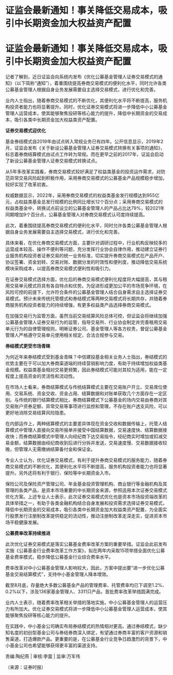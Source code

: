 # 证监会最新通知！事关降低交易成本，吸引中长期资金加大权益资产配置

# 证监会最新通知！事关降低交易成本，吸引中长期资金加大权益资产配置

记者了解到，近日证监会向系统内发布《优化公募基金管理人证券交易模式的通知》（以下简称“通知”），着重围绕提高券商交易模式的便利化水平，同时允许各类公募基金管理人根据自身业务发展需要自主选择交易模式，进行优化和完善。

业内人士指出，随着券商交易模式的不断优化，其便利化水平将不断提高，服务机构投资者能力也将显著提升。同时，优化证券交易模式将进一步降低中小公募基金管理人运营成本，使其能够聚焦投研等核心能力的提升，降低中长期资金的交易成本，吸引各类中长期资金加大权益类资产配置。

**证券交易模式迎优化**

基金券结模式自2019年由试点转入常规业务已有四年。公开信息显示，2019年2月，证监会发布《关于新设公募基金管理人证券交易模式转换有关事项的通知》，标志着券商结算模式由试点工作转为常规。而在更早之前的2017年，证监会启动了新设公募基金管理人证券交易模式转换试点。

从5年多改革实践看，券商交易模式较好满足了权益类基金的投资运作需求，对防范异常交易风险起到积极作用，采用券商交易模式的公募基金产品规模稳步增加，较好实现了改革初衷。

权威数据显示，2022年，采用券商交易模式的权益类基金发行规模达到955亿元，占权益类基金总发行规模的比例同比增长12个百分点；采用券商交易模式的权益类基金中，转换试点前设立的公募基金管理人的产品占比达79%，较2021年同期增加9个百分点，公募基金管理人对券商交易模式认可度持续提高。

此次，着重围绕提高券商交易模式的便利化水平，同时允许各类公募基金管理人根据自身业务发展需要自主选择交易模式，进行优化和完善。

具体来看，在优化券商交易模式方面，主要针对调研过程中，行业机构反映较多的运营成本较高、操作不便利等问题，充分发挥行业协会自律作用，推动建立证券行业服务机构投资者证券交易的统一业务标准，切实提升券商交易模式在产品开户、协议签署、资金划转、交易对账、数据分发的时效性和便利度，推动降低交易系统模块采购成本，以提高券商交易模式便利性和吸引力。

在证券交易模式选择方面，优化后的券商交易模式便利化程度将大幅提高，其与租用交易单元模式将具有各自特点和优势。为促进形成更加公平的市场竞争环境，在风险可控的前提下，允许符合条件的公募基金管理人结合自身需求自主选择证券交易模式。预计未来传统托管模式和券结模式等两种交易模式将长期共存，并随着券商服务机构投资者能力的持续增强，有更多权益类产品选择券商交易模式。

在加强交易行为监管方面，虽然当前交易结算风险总体可控，但证监会将继续加强公募基金管理人证券交易行为的监管，指导交易所、行业协会制定并完善租用交易单元行为的自律管理规则，明晰证券公司、基金管理人等各方权责，督促公募基金管理人严格遵守交易单元使用相关规定，合法合规参与交易。

**券结模式更受市场青睐**

为何近年来券结模式受到基金青睐？中信建投基金相关业务人士指出，券结模式的优势主要在于可以加大券商渠道端的持续营销影响力度，有助于持续增加权益类基金规模。权益类基金相对交易更频繁，因此券结模式可能对其较为适用，能在一定程度上提高资金的灵活性和流动性。

在市场人士看来，券商结算模式与传统结算模式主要在交易账户开立、交易席位使用、交易系统、资金交收、资金占用、结算数据和对账单获取几个方面存在一定区别。与传统的银行结算模式相比，券商结算模式下公募基金的场内交易由券商对其交易账户资券足额、异常交易等事项进行监控和管理，不存在账户透支风险，可以更好地消除交易结算风险隐患。

在内部运作上，两种结算模式的主要差异体现在资金交收和数据传输上，托管人结算模式中管理人直接向交易所报单并接受中国结算数据，交易速度快、结算数据接收快；而券商结算模式中管理人向经纪商下达交易指令，经纪商实时增加或扣减交易金额，结算数据由经纪商收到后进行分拆并发送，交易速度慢、交易数据接收较晚，但管理人无需缴纳结算备付金和保证金。

专业人士认为，优化证券交易模式，有利于提升券商交易模式的服务能力，随着券商交易模式的不断优化，其便利化水平将不断提高，服务机构投资者能力也将显著提升。另外还将有利于银行、保险等中长期资金入市。

保险公司及保险资产管理公司、年金基金投资管理机构、商业银行等金融机构及其管理的各类产品，是资本市场重要的中长期资金来源，参照适用本次证券交易模式优化方案。上述专业人士表示，此次证券交易模式优化也是资本市场投资端改革的具体举措之一，有助于各类金融机构结合自身发展和投资需求选择证券交易模式，降低中长期资金的交易成本，吸引各类中长期资金加大权益类资产配置，为全面实行股票发行注册制改革提供稳定的流动性，推动注册制改革走深走实，促进资本市场平稳健康发展。

**公募费率改革持续推进**

此次优化证券交易模式是落实公募基金费率改革方案的重要举措。证监会此前发布实施《公募基金行业费率改革工作方案》，拟在两年内采取15项举措全面优化公募基金费率模式，稳步降低公募基金行业综合费率水平。

费率改革对中小公募基金管理人影响较大，因此，方案中提出要“进一步优化公募基金交易结算模式”，支持中小基金管理人降本增效。

截至8月底，存量绝大多数公募基金产品的管理费率、托管费率均已下调至1.2%、0.2%以下，涉及136家基金管理人、3311只产品，首批费率改革举措圆满完成。

业内人士表示，随着费率改革相关举措的落地实施，中小公募基金管理人的运营压力有所加大。优化证券交易模式将进一步降低中小公募基金管理人运营成本，使其能够聚焦投研等核心能力的提升。

在实践中，中小基金公司确实布局券结模式的热情相对更高。通过券结模式，缺少知名度的初创型基金公司与券结券商深入绑定，有望通过券商丰富的客户资源和销售渠道，打造爆款产品。更重要的是，在公募基金行业竞争日趋激烈的背景下，中小基金公司也希望能够获得更丰富的渠道支持。

责编:陶纪燕 | 审核:李震 | 监审:万军伟

（来源：证券时报）

